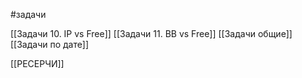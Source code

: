 #задачи

[[Задачи 10. IP vs Free]]
[[Задачи 11. BB vs Free]]
[[Задачи общие]]
[[Задачи по дате]]

[[РЕСЕРЧИ]]